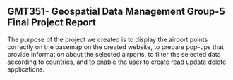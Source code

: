 ## GMT351- Geospatial Data Management Group-5 Final Project Report

The purpose of the project we created is to display the airport points correctly on the basemap on the created website, to prepare pop-ups that provide information about the selected airports, to filter the selected data according to countries, and to enable the user to create read update delete applications.
